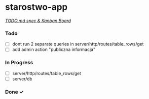 # starostwo-app

<em>[TODO.md spec & Kanban Board](https://bit.ly/3fCwKfM)</em>

### Todo
- [ ] dont run 2 separate queries in server/http/routes/table_rows/get
- [ ] add admin action "publiczna informacja"

### In Progress

- [ ] server/http/routes/table_rows/get  
- [ ] server/db  

### Done ✓


